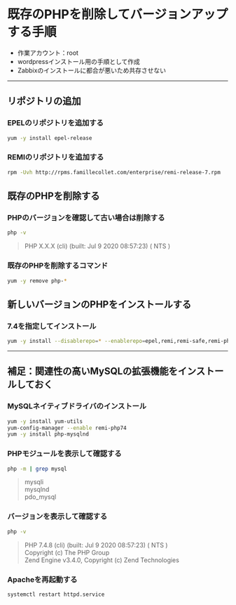 # 既存のPHPを削除してバージョンアップする手順

* 作業アカウント：root
* wordpressインストール用の手順として作成
* Zabbixのインストールに都合が悪いため共存させない

---

## リポジトリの追加

### EPELのリポジトリを追加する

```bash
yum -y install epel-release
```

### REMIのリポジトリを追加する

```bash
rpm -Uvh http://rpms.famillecollet.com/enterprise/remi-release-7.rpm
```

## 既存のPHPを削除する

### PHPのバージョンを確認して古い場合は削除する

```bash
php -v
```

> PHP X.X.X (cli) (built: Jul  9 2020 08:57:23) ( NTS )

### 既存のPHPを削除するコマンド

```bash
yum -y remove php-*
```

## 新しいバージョンのPHPをインストールする

### 7.4を指定してインストール

```bash
yum -y install --disablerepo=* --enablerepo=epel,remi,remi-safe,remi-php74 php
```

---

## 補足：関連性の高いMySQLの拡張機能をインストールしておく

### MySQLネイティブドライバのインストール

```bash
yum -y install yum-utils
yum-config-manager --enable remi-php74
yum -y install php-mysqlnd
```

### PHPモジュールを表示して確認する

```bash
php -m | grep mysql
```

> mysqli  
mysqlnd  
pdo_mysql

### バージョンを表示して確認する

```bash
php -v
```

> PHP 7.4.8 (cli) (built: Jul  9 2020 08:57:23) ( NTS )  
Copyright (c) The PHP Group  
Zend Engine v3.4.0, Copyright (c) Zend Technologies

### Apacheを再起動する

```bash
systemctl restart httpd.service
```
